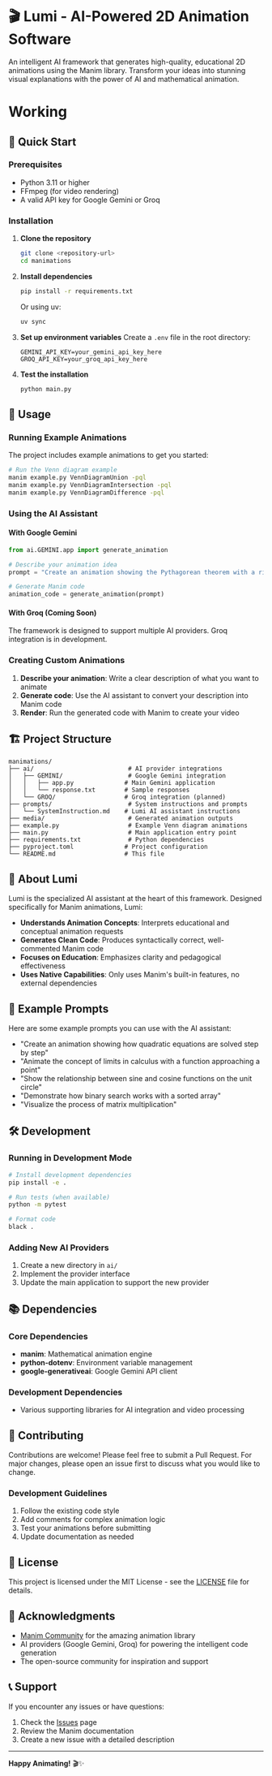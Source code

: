 # 🎬 Lumi - AI-Powered 2D Animation Software

An intelligent AI framework that generates high-quality, educational 2D animations using the Manim library. Transform your ideas into stunning visual explanations with the power of AI and mathematical animation.

# Working


## 🚀 Quick Start

### Prerequisites

- Python 3.11 or higher
- FFmpeg (for video rendering)
- A valid API key for Google Gemini or Groq

### Installation

1. **Clone the repository**
   ```bash
   git clone <repository-url>
   cd manimations
   ```

2. **Install dependencies**
   ```bash
   pip install -r requirements.txt
   ```
   
   Or using uv:
   ```bash
   uv sync
   ```

3. **Set up environment variables**
   Create a `.env` file in the root directory:
   ```env
   GEMINI_API_KEY=your_gemini_api_key_here
   GROQ_API_KEY=your_groq_api_key_here
   ```

4. **Test the installation**
   ```bash
   python main.py
   ```

## 📖 Usage

### Running Example Animations

The project includes example animations to get you started:

```bash
# Run the Venn diagram example
manim example.py VennDiagramUnion -pql
manim example.py VennDiagramIntersection -pql
manim example.py VennDiagramDifference -pql
```

### Using the AI Assistant

#### With Google Gemini

```python
from ai.GEMINI.app import generate_animation

# Describe your animation idea
prompt = "Create an animation showing the Pythagorean theorem with a right triangle"

# Generate Manim code
animation_code = generate_animation(prompt)
```

#### With Groq (Coming Soon)

The framework is designed to support multiple AI providers. Groq integration is in development.

### Creating Custom Animations

1. **Describe your animation**: Write a clear description of what you want to animate
2. **Generate code**: Use the AI assistant to convert your description into Manim code
3. **Render**: Run the generated code with Manim to create your video

## 🏗️ Project Structure

```
manimations/
├── ai/                          # AI provider integrations
│   ├── GEMINI/                  # Google Gemini integration
│   │   ├── app.py              # Main Gemini application
│   │   └── response.txt        # Sample responses
│   └── GROQ/                   # Groq integration (planned)
├── prompts/                     # System instructions and prompts
│   └── SystemInstruction.md    # Lumi AI assistant instructions
├── media/                       # Generated animation outputs
├── example.py                   # Example Venn diagram animations
├── main.py                      # Main application entry point
├── requirements.txt             # Python dependencies
├── pyproject.toml              # Project configuration
└── README.md                   # This file
```

## 🎯 About Lumi

Lumi is the specialized AI assistant at the heart of this framework. Designed specifically for Manim animations, Lumi:

- **Understands Animation Concepts**: Interprets educational and conceptual animation requests
- **Generates Clean Code**: Produces syntactically correct, well-commented Manim code
- **Focuses on Education**: Emphasizes clarity and pedagogical effectiveness
- **Uses Native Capabilities**: Only uses Manim's built-in features, no external dependencies

## 📝 Example Prompts

Here are some example prompts you can use with the AI assistant:

- "Create an animation showing how quadratic equations are solved step by step"
- "Animate the concept of limits in calculus with a function approaching a point"
- "Show the relationship between sine and cosine functions on the unit circle"
- "Demonstrate how binary search works with a sorted array"
- "Visualize the process of matrix multiplication"

## 🛠️ Development

### Running in Development Mode

```bash
# Install development dependencies
pip install -e .

# Run tests (when available)
python -m pytest

# Format code
black .
```

### Adding New AI Providers

1. Create a new directory in `ai/`
2. Implement the provider interface
3. Update the main application to support the new provider

## 📚 Dependencies

### Core Dependencies
- **manim**: Mathematical animation engine
- **python-dotenv**: Environment variable management
- **google-generativeai**: Google Gemini API client

### Development Dependencies
- Various supporting libraries for AI integration and video processing

## 🤝 Contributing

Contributions are welcome! Please feel free to submit a Pull Request. For major changes, please open an issue first to discuss what you would like to change.

### Development Guidelines

1. Follow the existing code style
2. Add comments for complex animation logic
3. Test your animations before submitting
4. Update documentation as needed

## 📄 License

This project is licensed under the MIT License - see the [LICENSE](LICENSE) file for details.

## 🙏 Acknowledgments

- [Manim Community](https://github.com/ManimCommunity/manim) for the amazing animation library
- AI providers (Google Gemini, Groq) for powering the intelligent code generation
- The open-source community for inspiration and support

## 📞 Support

If you encounter any issues or have questions:

1. Check the [Issues](../../issues) page
2. Review the Manim documentation
3. Create a new issue with a detailed description

---

**Happy Animating!** 🎬✨